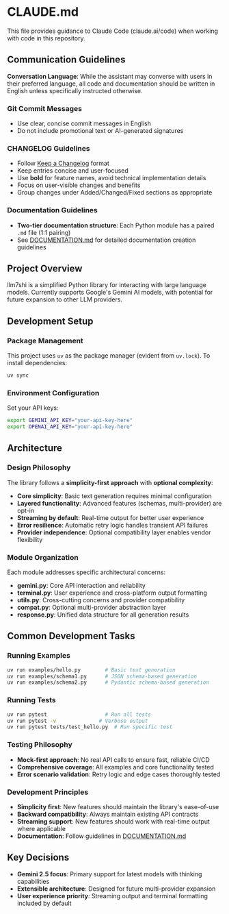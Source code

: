 # CLAUDE.md

This file provides guidance to Claude Code (claude.ai/code) when working with code in this repository.

## Communication Guidelines

**Conversation Language**: While the assistant may converse with users in their preferred language, all code and documentation should be written in English unless specifically instructed otherwise.

### Git Commit Messages
- Use clear, concise commit messages in English
- Do not include promotional text or AI-generated signatures

### CHANGELOG Guidelines
- Follow [Keep a Changelog](https://keepachangelog.com/en/1.0.0/) format
- Keep entries concise and user-focused
- Use **bold** for feature names, avoid technical implementation details
- Focus on user-visible changes and benefits
- Group changes under Added/Changed/Fixed sections as appropriate

### Documentation Guidelines
- **Two-tier documentation structure**: Each Python module has a paired `.md` file (1:1 pairing)
- See [DOCUMENTATION.md](DOCUMENTATION.md) for detailed documentation creation guidelines

## Project Overview

llm7shi is a simplified Python library for interacting with large language models. Currently supports Google's Gemini AI models, with potential for future expansion to other LLM providers.

## Development Setup

### Package Management
This project uses `uv` as the package manager (evident from `uv.lock`). To install dependencies:
```bash
uv sync
```

### Environment Configuration
Set your API keys:
```bash
export GEMINI_API_KEY="your-api-key-here"
export OPENAI_API_KEY="your-api-key-here"
```

## Architecture

### Design Philosophy

The library follows a **simplicity-first approach** with **optional complexity**:

- **Core simplicity**: Basic text generation requires minimal configuration
- **Layered functionality**: Advanced features (schemas, multi-provider) are opt-in
- **Streaming by default**: Real-time output for better user experience
- **Error resilience**: Automatic retry logic handles transient API failures
- **Provider independence**: Optional compatibility layer enables vendor flexibility

### Module Organization

Each module addresses specific architectural concerns:

- **gemini.py**: Core API interaction and reliability
- **terminal.py**: User experience and cross-platform output formatting  
- **utils.py**: Cross-cutting concerns and provider compatibility
- **compat.py**: Optional multi-provider abstraction layer
- **response.py**: Unified data structure for all generation results

## Common Development Tasks

### Running Examples
```bash
uv run examples/hello.py        # Basic text generation
uv run examples/schema1.py      # JSON schema-based generation
uv run examples/schema2.py      # Pydantic schema-based generation
```

### Running Tests
```bash
uv run pytest                   # Run all tests
uv run pytest -v              # Verbose output
uv run pytest tests/test_hello.py  # Run specific test
```

### Testing Philosophy
- **Mock-first approach**: No real API calls to ensure fast, reliable CI/CD
- **Comprehensive coverage**: All examples and core functionality tested
- **Error scenario validation**: Retry logic and edge cases thoroughly tested

### Development Principles
- **Simplicity first**: New features should maintain the library's ease-of-use
- **Backward compatibility**: Always maintain existing API contracts
- **Streaming support**: New features should work with real-time output where applicable
- **Documentation**: Follow guidelines in [DOCUMENTATION.md](DOCUMENTATION.md)

## Key Decisions

- **Gemini 2.5 focus**: Primary support for latest models with thinking capabilities
- **Extensible architecture**: Designed for future multi-provider expansion
- **User experience priority**: Streaming output and terminal formatting included by default
